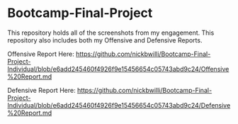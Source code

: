 # Bootcamp-Final-Project
This repository holds all of the screenshots from my engagement. This repository also includes both my Offensive and Defensive Reports.





Offensive Report Here:
https://github.com/nickbwilli/Bootcamp-Final-Project-Individual/blob/e6add245460f4926f9e15456654c05743abd9c24/Offensive%20Report.md

Defensive Report Here:
https://github.com/nickbwilli/Bootcamp-Final-Project-Individual/blob/e6add245460f4926f9e15456654c05743abd9c24/Defensive%20Report.md





